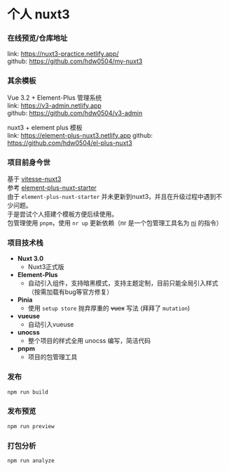 # 个人 nuxt3

### 在线预览/仓库地址
link: https://nuxt3-practice.netlify.app/ <br>
github: https://github.com/hdw0504/my-nuxt3

### 其余模板
Vue 3.2 + Element-Plus 管理系统\
link: https://v3-admin.netlify.app <br>
github: https://github.com/hdw0504/v3-admin

nuxt3 + element plus 模板\
link: https://element-plus-nuxt3.netlify.app
github: https://github.com/hdw0504/el-plus-nuxt3

### 项目前身今世
基于 [vitesse-nuxt3](https://github.com/antfu/vitesse-nuxt3)\
参考 [element-plus-nuxt-starter](https://github.com/element-plus/element-plus-nuxt-starter)\
由于 `element-plus-nuxt-starter` 并未更新到nuxt3，并且在升级过程中遇到不少问题。\
于是尝试个人搭建个模板方便后续使用。\
包管理使用 `pnpm`，使用 `nr up` 更新依赖（nr 是一个包管理工具名为 [ni](https://github.com/antfu/ni) 的指令）
### 项目技术栈
- **Nuxt 3.0**
  - Nuxt3正式版
- **Element-Plus**
  - 自动引入组件，支持暗黑模式，支持主题定制，目前只能全局引入样式（按需加载有bug等官方修复）
- **Pinia**
  - 使用 `setup store` 抛弃厚重的 ~~vuex~~ 写法 (拜拜了 `mutation`)
- **vueuse**
  - 自动引入vueuse
- **unocss**
  - 整个项目的样式全用 unocss 编写，简洁代码
- **pnpm**
  - 项目的包管理工具

### 发布

```bash
npm run build
```

### 发布预览

```bash
npm run preview
```

### 打包分析

```bash
npm run analyze
```

